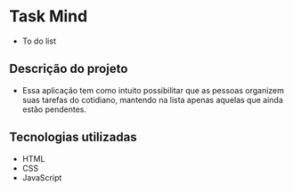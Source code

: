 # Task Mind
- To do list

## Descrição do projeto
- Essa aplicação tem como intuito possibilitar que as pessoas organizem suas tarefas do cotidiano, mantendo na lista apenas aquelas que ainda estão pendentes.

## Tecnologias utilizadas
- HTML
- CSS
- JavaScript